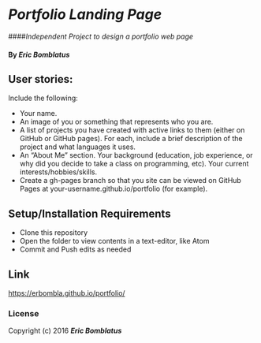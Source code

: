 # _Portfolio Landing Page_

####_Independent Project to design a portfolio web page_

#### By _Eric Bomblatus_

## User stories:
Include the following:
* Your name.
* An image of you or something that represents who you are.
* A list of projects you have created with active links to them (either on GitHub or GitHub pages).
  For each, include a brief description of the project and what languages it uses.
* An “About Me” section.
  Your background (education, job experience, or why did you decide to take a class on programming, etc).
  Your current interests/hobbies/skills.
* Create a gh-pages branch so that you site can be viewed on GitHub Pages at your-username.github.io/portfolio (for example).

## Setup/Installation Requirements
* Clone this repository
* Open the folder to view contents in a text-editor, like Atom
* Commit and Push edits as needed

## Link
https://erbombla.github.io/portfolio/

### License

Copyright (c) 2016 **_Eric Bomblatus_**

